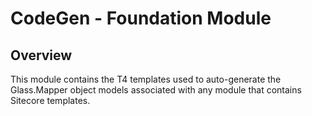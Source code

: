 # CodeGen - Foundation Module

## Overview

This module contains the T4 templates used to auto-generate the Glass.Mapper object models associated with any module that contains Sitecore templates.